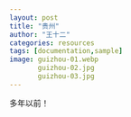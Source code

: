 ```yaml
---
layout: post
title: "贵州"
author: "王十二"
categories: resources
tags: [documentation,sample]
image: guizhou-01.webp 
       guizhou-02.jpg 
       guizhou-03.jpg
---
```


多年以前！
